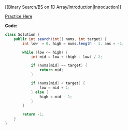 
[[Binary Search/BS on 1D Array/Introduction|Introduction]]

[Practice Here](https://leetcode.com/problems/binary-search/description/)

**Code:**

```java
class Solution {
    public int search(int[] nums, int target) {
        int low  = 0, high = nums.length - 1, ans = -1;

        while (low <= high) {
            int mid = low + (high - low) / 2;

            if (nums[mid] == target) {
                return mid;
            }

            if (nums[mid] < target) {
                low = mid + 1;
            } else {
                high = mid - 1;
            }
        }

        return -1;
    }
}
```